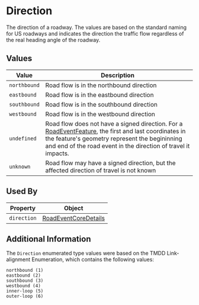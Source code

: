 # Direction 
The direction of a roadway. The values are based on the standard naming for US roadways and indicates the direction the traffic flow regardless of the real heading angle of the roadway.

## Values
Value | Description
--- | ---
`northbound`| Road flow is in the northbound direction
`eastbound` | Road flow is in the eastbound direction
`southbound` | Road flow is in the southbound direction
`westbound` | Road flow is in the westbound direction
`undefined` | Road flow does not have a signed direction. For a [RoadEventFeature](/spec-content/objects/RoadEventFeature.md), the first and last coordinates in the feature's geometry represent the begininning and end of the road event in the direction of travel it impacts.
`unknown` | 	Road flow may have a signed direction, but the affected direction of travel is not known

## Used By
Property | Object
--- | ---
`direction` | [RoadEventCoreDetails](/spec-content/objects/RoadEventCoreDetails.md)

## Additional Information
The `Direction` enumerated type values were based on the TMDD Link-alignment Enumeration, which contains the following values:

```
northbound (1)
eastbound (2)
southbound (3)
westbound (4)
inner-loop (5)
outer-loop (6)
```
